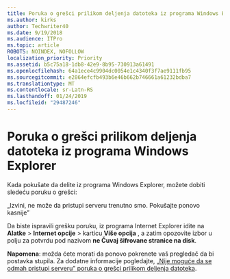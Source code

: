 ```yaml
---
title: Poruka o grešci prilikom deljenja datoteka iz programa Windows Explorer
ms.author: kirks
author: Techwriter40
ms.date: 9/19/2018
ms.audience: ITPro
ms.topic: article
ROBOTS: NOINDEX, NOFOLLOW
localization_priority: Priority
ms.assetid: b5c75a18-1db8-42e9-8b95-730913a61491
ms.openlocfilehash: 64a1ece4c9904dc0054e1c4340f3f7ae9111fb95
ms.sourcegitcommit: e2864efcfb493b6e46b662b746661a61232bdba7
ms.translationtype: MT
ms.contentlocale: sr-Latn-RS
ms.lasthandoff: 01/24/2019
ms.locfileid: "29487246"
---
```

# <a name="error-message-when-sharing-files-from-windows-explorer"></a>Poruka o grešci prilikom deljenja datoteka iz programa Windows Explorer

Kada pokušate da delite iz programa Windows Explorer, možete dobiti sledeću poruku o grešci:
  
„Izvini, ne može da pristupi serveru trenutno smo. Pokušajte ponovo kasnije”
  
Da biste ispravili grešku poruku, iz programa Internet Explorer idite na **Alatke** \> **Internet opcije** \> karticu **Više opcija** , a zatim opozovite izbor u polju za potvrdu pod nazivom **ne Čuvaj šifrovane stranice na disk**. 
  
 **Napomena**: možda ćete morati da ponovo pokrenete vaš pregledač da bi postavka stupila. Za dodatne informacije pogledajte, [„Nije moguće da se odmah pristupi serveru” poruka o grešci prilikom deljenja datoteka](https://go.microsoft.com/fwlink/?linkid=2022914).
  

